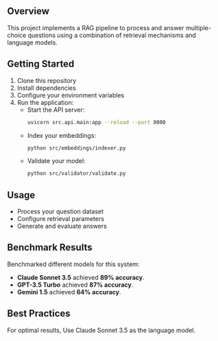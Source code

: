 ## Overview

This project implements a RAG pipeline to process and answer multiple-choice questions using a combination of retrieval mechanisms and language models.

## Getting Started

1. Clone this repository
2. Install dependencies
3. Configure your environment variables
4. Run the application:
   - Start the API server:
     ```bash
     uvicorn src.api.main:app --reload --port 8000
     ```
   - Index your embeddings:
     ```bash
     python src/embeddings/indexer.py
     ```
   - Validate your model:
     ```bash
     python src/validator/validate.py
     ```

## Usage
- Process your question dataset
- Configure retrieval parameters
- Generate and evaluate answers

## Benchmark Results

Benchmarked different models for this system:
- **Claude Sonnet 3.5** achieved **89% accuracy**.
- **GPT-3.5 Turbo** achieved **87% accuracy**.
- **Gemini 1.5** achieved **64% accuracy**.

## Best Practices

For optimal results, Use Claude Sonnet 3.5 as the language model.
